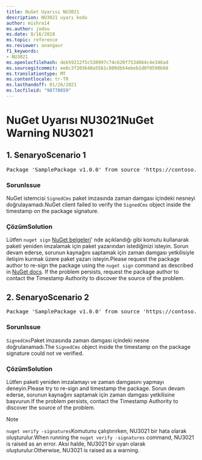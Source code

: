 ```yaml
---
title: NuGet Uyarısı NU3021
description: NU3021 uyarı kodu
author: mishra14
ms.author: jodou
ms.date: 8/16/2018
ms.topic: reference
ms.reviewer: anangaur
f1_keywords:
- NU3021
ms.openlocfilehash: deb59212f5c530997c74c620f7534864c4e346ad
ms.sourcegitcommit: ee6c3f203648a5561c809db54ebeb1d0f0598b68
ms.translationtype: MT
ms.contentlocale: tr-TR
ms.lasthandoff: 01/26/2021
ms.locfileid: "98778659"
---
```

# <a name="nuget-warning-nu3021"></a><span data-ttu-id="33448-103">NuGet Uyarısı NU3021</span><span class="sxs-lookup"><span data-stu-id="33448-103">NuGet Warning NU3021</span></span>

## <a name="scenario-1"></a><span data-ttu-id="33448-104">1\. Senaryo</span><span class="sxs-lookup"><span data-stu-id="33448-104">Scenario 1</span></span>

<pre>Package 'SamplePackage v1.0.0' from source 'https://contoso.com/index.json': The primary signature's timestamp signature validation failed.</pre>

### <a name="issue"></a><span data-ttu-id="33448-105">Sorun</span><span class="sxs-lookup"><span data-stu-id="33448-105">Issue</span></span>

<span data-ttu-id="33448-106">NuGet istemcisi `SignedCms` paket imzasında zaman damgası içindeki nesneyi doğrulayamadı.</span><span class="sxs-lookup"><span data-stu-id="33448-106">NuGet client failed to verify the `SignedCms` object inside the timestamp on the package signature.</span></span>


### <a name="solution"></a><span data-ttu-id="33448-107">Çözüm</span><span class="sxs-lookup"><span data-stu-id="33448-107">Solution</span></span>

<span data-ttu-id="33448-108">Lütfen `nuget sign` [NuGet belgeleri](../../create-packages/sign-a-package.md)' nde açıklandığı gibi komutu kullanarak paketi yeniden imzalamak için paket yazarından istediğinizi isteyin. Sorun devam ederse, sorunun kaynağını saptamak için zaman damgası yetkilisiyle iletişim kurmak üzere paket yazarı isteyin.</span><span class="sxs-lookup"><span data-stu-id="33448-108">Please request the package author to re-sign the package using the `nuget sign` command as described in [NuGet docs](../../create-packages/sign-a-package.md). If the problem persists, request the package author to contact the Timestamp Authority to discover the source of the problem.</span></span>



## <a name="scenario-2"></a><span data-ttu-id="33448-109">2\. Senaryo</span><span class="sxs-lookup"><span data-stu-id="33448-109">Scenario 2</span></span>

<pre>Package 'SamplePackage v1.0.0' from source 'https://contoso.com/index.json': The timestamp signature validation failed.</pre>

### <a name="issue"></a><span data-ttu-id="33448-110">Sorun</span><span class="sxs-lookup"><span data-stu-id="33448-110">Issue</span></span>

<span data-ttu-id="33448-111">`SignedCms`Paket imzasında zaman damgası içindeki nesne doğrulanamadı.</span><span class="sxs-lookup"><span data-stu-id="33448-111">The `SignedCms` object inside the timestamp on the package signature could not ve verified.</span></span>


### <a name="solution"></a><span data-ttu-id="33448-112">Çözüm</span><span class="sxs-lookup"><span data-stu-id="33448-112">Solution</span></span>

<span data-ttu-id="33448-113">Lütfen paketi yeniden imzalamayı ve zaman damgasını yapmayı deneyin.</span><span class="sxs-lookup"><span data-stu-id="33448-113">Please try to re-sign and timestamp the package.</span></span> <span data-ttu-id="33448-114">Sorun devam ederse, sorunun kaynağını saptamak için zaman damgası yetkilisine başvurun.</span><span class="sxs-lookup"><span data-stu-id="33448-114">If the problem persists, contact the Timestamp Authority to discover the source of the problem.</span></span>


> [!Note]
> <span data-ttu-id="33448-115">`nuget verify -signatures`Komutunu çalıştırırken, NU3021 bir hata olarak oluşturulur.</span><span class="sxs-lookup"><span data-stu-id="33448-115">When running the `nuget verify -signatures` command, NU3021 is raised as an error.</span></span> <span data-ttu-id="33448-116">Aksi halde, NU3021 bir uyarı olarak oluşturulur.</span><span class="sxs-lookup"><span data-stu-id="33448-116">Otherwise, NU3021 is raised as a warning.</span></span>
